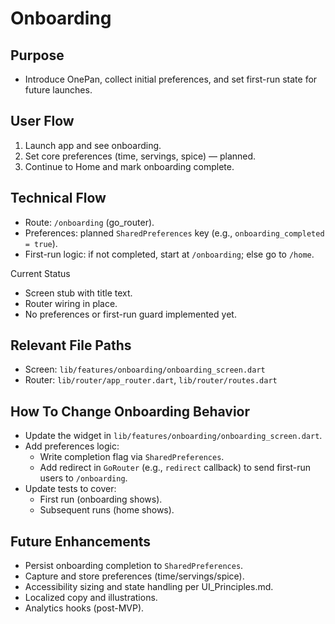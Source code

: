 # Onboarding

## Purpose
- Introduce OnePan, collect initial preferences, and set first-run state for future launches.

## User Flow
1) Launch app and see onboarding.
2) Set core preferences (time, servings, spice) — planned.
3) Continue to Home and mark onboarding complete.

## Technical Flow
- Route: `/onboarding` (go_router).
- Preferences: planned `SharedPreferences` key (e.g., `onboarding_completed = true`).
- First-run logic: if not completed, start at `/onboarding`; else go to `/home`.

Current Status
- Screen stub with title text.
- Router wiring in place.
- No preferences or first-run guard implemented yet.

## Relevant File Paths
- Screen: `lib/features/onboarding/onboarding_screen.dart`
- Router: `lib/router/app_router.dart`, `lib/router/routes.dart`

## How To Change Onboarding Behavior
- Update the widget in `lib/features/onboarding/onboarding_screen.dart`.
- Add preferences logic:
  - Write completion flag via `SharedPreferences`.
  - Add redirect in `GoRouter` (e.g., `redirect` callback) to send first-run users to `/onboarding`.
- Update tests to cover:
  - First run (onboarding shows).
  - Subsequent runs (home shows).

## Future Enhancements
- Persist onboarding completion to `SharedPreferences`.
- Capture and store preferences (time/servings/spice).
- Accessibility sizing and state handling per UI_Principles.md.
- Localized copy and illustrations.
- Analytics hooks (post-MVP).

